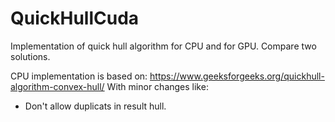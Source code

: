 # QuickHullCuda

Implementation of quick hull algorithm for CPU and for GPU.
Compare two solutions.

CPU implementation is based on:
https://www.geeksforgeeks.org/quickhull-algorithm-convex-hull/
With minor changes like:
- Don't allow duplicats in result hull.
